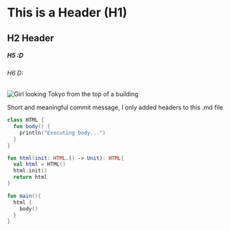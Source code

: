 # This is a Header (H1)

## H2 Header

##### H5 :D

###### H6 D:


















![Girl looking Tokyo from the top of a building](https://github.com/asahelk/skills-communicate-using-markdown/assets/12284349/9b411370-2233-4725-8a88-16a435b29a39)




Short and meaningful commit message, I only added headers to this .md file


```kotlin
class HTML {
  fun body() {
    println("Executing body...")
  }
}

fun html(init: HTML.() -> Unit): HTML{
  val html = HTML()
  html.init()
  return html
}

fun main(){
  html {
    body()
  }
}
```
